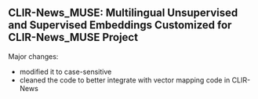 ## CLIR-News_MUSE: Multilingual Unsupervised and Supervised Embeddings Customized for CLIR-News_MUSE Project

Major changes:

- modified it to case-sensitive
- cleaned the code to better integrate with vector mapping code in CLIR-News